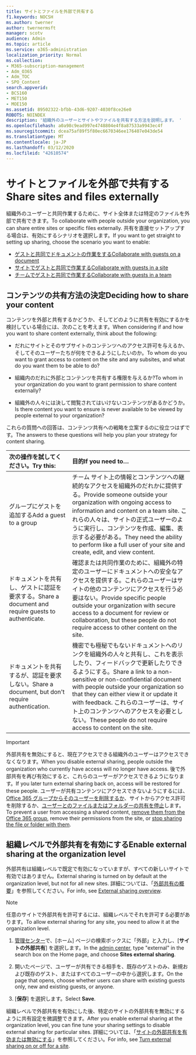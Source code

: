 ```yaml
---
title: サイトとファイルを外部で共有する
f1.keywords: NOCSH
ms.author: twerner
author: twernermsft
manager: scotv
audience: Admin
ms.topic: article
ms.service: o365-administration
localization_priority: Normal
ms.collection:
- M365-subscription-management
- Adm_O365
- Adm_TOC
- SPO_Content
search.appverid:
- BCS160
- MET150
- MOE150
ms.assetid: 89502322-bfbb-43d6-9207-4030f8ce26e0
ROBOTS: NOINDEX
description: '組織外のユーザーとサイトやファイルを共有する方法を説明します。 '
ms.openlocfilehash: a0a98c9ead997e4748804e4f8a87533a9943ec4f
ms.sourcegitcommit: dcea75af89f5f80ec6670346ee176407e043de54
ms.translationtype: MT
ms.contentlocale: ja-JP
ms.lasthandoff: 03/12/2020
ms.locfileid: "42610574"
---
```

# <a name="share-sites-and-files-externally"></a><span data-ttu-id="2c210-103">サイトとファイルを外部で共有する</span><span class="sxs-lookup"><span data-stu-id="2c210-103">Share sites and files externally</span></span>

<span data-ttu-id="2c210-104">組織外のユーザーと共同作業するために、サイト全体または特定のファイルを外部で共有できます。</span><span class="sxs-lookup"><span data-stu-id="2c210-104">To collaborate with people outside your organization, you can share entire sites or specific files externally.</span></span> <span data-ttu-id="2c210-105">共有を直接セットアップする場合は、有効にするシナリオを選択します。</span><span class="sxs-lookup"><span data-stu-id="2c210-105">If you want to get straight to setting up sharing, choose the scenario you want to enable:</span></span>

- [<span data-ttu-id="2c210-106">ゲストと共同でドキュメントの作業をする</span><span class="sxs-lookup"><span data-stu-id="2c210-106">Collaborate with guests on a document</span></span>](../../solutions/collaborate-on-documents.md)
- [<span data-ttu-id="2c210-107">サイトでゲストと共同で作業する</span><span class="sxs-lookup"><span data-stu-id="2c210-107">Collaborate with guests in a site</span></span>](../../solutions/collaborate-in-site.md)
- [<span data-ttu-id="2c210-108">チームでゲストと共同で作業する</span><span class="sxs-lookup"><span data-stu-id="2c210-108">Collaborate with guests in a team</span></span>](../../solutions/collaborate-as-team.md)
  
## <a name="deciding-how-to-share-your-content"></a><span data-ttu-id="2c210-109">コンテンツの共有方法の決定</span><span class="sxs-lookup"><span data-stu-id="2c210-109">Deciding how to share your content</span></span>

<span data-ttu-id="2c210-110">コンテンツを外部と共有するかどうか、そしてどのように共有を有効にするかを検討している場合には、次のことを考えます。</span><span class="sxs-lookup"><span data-stu-id="2c210-110">When considering if and how you want to share content externally, think about the following:</span></span>
  
- <span data-ttu-id="2c210-111">だれにサイトとそのサブサイトのコンテンツへのアクセス許可を与えるか、そしてそのユーザーたちが何をできるようにしたいのか。</span><span class="sxs-lookup"><span data-stu-id="2c210-111">To whom do you want to grant access to content on the site and any subsites, and what do you want them to be able to do?</span></span>
    
- <span data-ttu-id="2c210-112">組織内のだれに外部とコンテンツを共有する権限を与えるか?</span><span class="sxs-lookup"><span data-stu-id="2c210-112">To whom in your organization do you want to grant permission to share content externally?</span></span> 
    
- <span data-ttu-id="2c210-113">組織外の人々には決して閲覧されてはいけないコンテンツがあるかどうか。</span><span class="sxs-lookup"><span data-stu-id="2c210-113">Is there content you want to ensure is never available to be viewed by people external to your organization?</span></span>
    
<span data-ttu-id="2c210-114">これらの質問への回答は、コンテンツ共有への戦略を立案するのに役立つはずです。</span><span class="sxs-lookup"><span data-stu-id="2c210-114">The answers to these questions will help you plan your strategy for content sharing.</span></span>
  
|<span data-ttu-id="2c210-115">**次の操作を試してください。**</span><span class="sxs-lookup"><span data-stu-id="2c210-115">**Try this:**</span></span>|<span data-ttu-id="2c210-116">**目的**</span><span class="sxs-lookup"><span data-stu-id="2c210-116">**If you need to…**</span></span>|
|:-----|:-----|
|<span data-ttu-id="2c210-117">グループにゲストを追加する</span><span class="sxs-lookup"><span data-stu-id="2c210-117">Add a guest to a group</span></span>  <br/> |<span data-ttu-id="2c210-118">チーム サイト上の情報とコンテンツへの継続的なアクセスを組織外のだれかに提供する。</span><span class="sxs-lookup"><span data-stu-id="2c210-118">Provide someone outside your organization with ongoing access to information and content on a team site.</span></span> <span data-ttu-id="2c210-119">これらの人々は、サイトの正式ユーザーのように実行し、コンテンツを作成、編集、表示する必要がある。</span><span class="sxs-lookup"><span data-stu-id="2c210-119">They need the ability to perform like a full user of your site and create, edit, and view content.</span></span>  <br/> |
|<span data-ttu-id="2c210-120">ドキュメントを共有し、ゲストに認証を要求する。</span><span class="sxs-lookup"><span data-stu-id="2c210-120">Share a document and require guests to authenticate.</span></span>  <br/> |<span data-ttu-id="2c210-121">確認または共同作業のために、組織外の特定のユーザーにドキュメントへの安全なアクセスを提供する。これらのユーザーはサイトの他のコンテンツにアクセスを行う必要はない。</span><span class="sxs-lookup"><span data-stu-id="2c210-121">Provide specific people outside your organization with secure access to a document for review or collaboration, but these people do not require access to other content on the site.</span></span>  <br/> |
|<span data-ttu-id="2c210-122">ドキュメントを共有するが、認証を要求しない。</span><span class="sxs-lookup"><span data-stu-id="2c210-122">Share a document, but don't require authentication.</span></span>  <br/> |<span data-ttu-id="2c210-123">機密でも極秘でもないドキュメントへのリンクを組織外の人々と共有し、これを表示したり、フィードバックで更新したりできるようにする。</span><span class="sxs-lookup"><span data-stu-id="2c210-123">Share a link to a non-sensitive or non-confidential document with people outside your organization so that they can either view it or update it with feedback.</span></span> <span data-ttu-id="2c210-124">これらのユーザーは、サイト上のコンテンツへのアクセスを必要としない。</span><span class="sxs-lookup"><span data-stu-id="2c210-124">These people do not require access to content on the site.</span></span>  <br/> |
   
> [!IMPORTANT]
> <span data-ttu-id="2c210-125">外部共有を無効にすると、現在アクセスできる組織外のユーザーはアクセスできなくなります。</span><span class="sxs-lookup"><span data-stu-id="2c210-125">When you disable external sharing, people outside the organization who currently have access will no longer have access.</span></span> <span data-ttu-id="2c210-126">後で外部共有を再び有効にすると、これらのユーザーがアクセスできるようになります。</span><span class="sxs-lookup"><span data-stu-id="2c210-126">If you later turn external sharing back on, access will be restored for these people.</span></span> <span data-ttu-id="2c210-127">ユーザーが共有コンテンツにアクセスできないようにするには、[Office 365 グループからそのユーザーを削除するか](/office365/admin/create-groups/add-or-remove-members-from-groups)、サイトからアクセス許可を削除するか、[ユーザーとのファイルまたはフォルダーの共有を停止](https://support.office.com/article/0a36470f-d7fe-40a0-bd74-0ac6c1e13323)します。</span><span class="sxs-lookup"><span data-stu-id="2c210-127">To prevent a user from accessing a shared content, [remove them from the Office 365 group](/office365/admin/create-groups/add-or-remove-members-from-groups), remove their permissions from the site, or [stop sharing the file or folder with them](https://support.office.com/article/0a36470f-d7fe-40a0-bd74-0ac6c1e13323).</span></span> 
  
## <a name="enable-external-sharing-at-the-organization-level"></a><span data-ttu-id="2c210-128">組織レベルで外部共有を有効にする</span><span class="sxs-lookup"><span data-stu-id="2c210-128">Enable external sharing at the organization level</span></span>

<span data-ttu-id="2c210-129">外部共有は組織レベルで既定で有効になっていますが、すべての新しいサイトで有効ではありません。</span><span class="sxs-lookup"><span data-stu-id="2c210-129">External sharing is turned on by default at the organization level, but not for all new sites.</span></span> <span data-ttu-id="2c210-130">詳細については、「[外部共有の概要](/sharepoint/external-sharing-overview)」を参照してください。</span><span class="sxs-lookup"><span data-stu-id="2c210-130">For info, see [External sharing overview](/sharepoint/external-sharing-overview).</span></span> 

> [!NOTE]
>  <span data-ttu-id="2c210-131">任意のサイトで外部共有を許可するには、組織レベルでそれを許可する必要があります。</span><span class="sxs-lookup"><span data-stu-id="2c210-131">To allow external sharing for any site, you need to allow it at the organization level.</span></span> 
  
1. <span data-ttu-id="2c210-132">[管理センター](https://go.microsoft.com/fwlink/p/?linkid=2024339)で、[ホーム] ページの検索ボックスに「外部」と入力し、[**サイトの外部共有**] を選択します。</span><span class="sxs-lookup"><span data-stu-id="2c210-132">In the [admin center](https://go.microsoft.com/fwlink/p/?linkid=2024339), type "external" in the search box on the Home page, and choose **Sites external sharing**.</span></span>
  
2. <span data-ttu-id="2c210-133">開いたページで、ユーザーが共有できる相手を、既存のゲストのみ、新規および既存のゲスト、またはすべてのユーザーの中から選択します。</span><span class="sxs-lookup"><span data-stu-id="2c210-133">On the page that opens, choose whether users can share with existing guests only, new and existing guests, or anyone.</span></span> 
    
3. <span data-ttu-id="2c210-134">[**保存**] を選択します。</span><span class="sxs-lookup"><span data-stu-id="2c210-134">Select **Save**.</span></span>
    
<span data-ttu-id="2c210-135">組織レベルで外部共有を有効にした後、特定のサイトの外部共有を無効にするように共有設定を微調整できます。</span><span class="sxs-lookup"><span data-stu-id="2c210-135">After you enable external sharing at the organization level, you can fine tune your sharing settings to disable external sharing for particular sites.</span></span> <span data-ttu-id="2c210-136">詳細については、「[サイトの外部共有を有効または無効にする](/sharepoint/change-external-sharing-site)」を参照してください。</span><span class="sxs-lookup"><span data-stu-id="2c210-136">For info, see [Turn external sharing on or off for a site](/sharepoint/change-external-sharing-site).</span></span>
  

  

    

